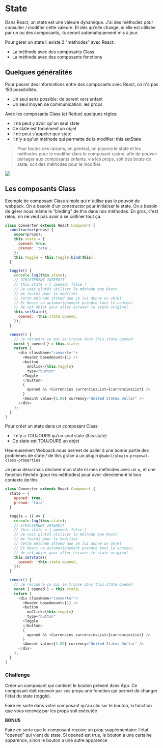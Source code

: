 # State

Dans React, un state est une valeure dynamique. J'ai des méthodes pour consulter / modifier cette valeure. Et dés qu'elle change, si elle est utilisée par un ou des composants, ils seront automatiquement mis à jour.


Pour gérer un state il existe 2 "méthodes" avec React. 

* La méthode avec des composants Class
* La méthode avec des composants fonctions

## Quelques généralités

Pour passer des informations entre des composants avec React, on n'a pas 150 possibilités.

* Un seul sens possible: de parent vers enfant
* Un seul moyen de communication: les props

Avec les composants Class (et Redux) quelques règles:

* Il ne peut y avoir qu'un seul state
* Ce state est forcément un objet
* Il ne peut s'appeler que state
* Il n'y a qu'un méthode qui permette de la modifier: this.setState

> Pour toutes ces raisons, en général, on placera le state et les méthodes pour le modifier dans le composant racine, afin de pouvoir partager aux composants enfants, via les props, soit des bouts de state, soit des méthodes pour le modifier.

![](passation-state.jpg)

## Les composants Class

Exemple de composant Class simple qui n'utilise pas le pouvoir de webpack.
On a besoin d'un constructor pour initialiser le state.
On a besoin de gérer nous même le "binding" de this dans nos méthodes.
En gros, c'est relou, on ne veut pas avoir à se coltiner tout ça.

```javascript
class Converter extends React.Component {
  constructor(props) {
    super(props);
    this.state = {
      opened: true,
      prenom: 'tata',
    };
    this.toggle = this.toggle.bind(this);
  }

  toggle() {
    console.log(this.state);
    // STRICTEMENT INTERDIT
    // this.state = { opened: false }
    // Je vais plutôt utiliser la méthode que React
    // me fourni pour le modifier
    // Cette méthode attend que je lui donne un objet
    // Et React va automatiquement prendre tout le contenu
    // de cet objet pour aller écraser le state original
    this.setState({
      opened: !this.state.opened,
    });
  }

  render() {
    // Je récupère ce qui se trouve dans this.state.opened
    const { opened } = this.state;
    return (
      <div className="converter">
        <Header baseAmount={1} />
        <button
          onClick={this.toggle}
          type="button"
        >Toggle
        </button>
        {
          opened && <Currencies currenciesList={currenciesList} />
        }
        <Amount value={1.09} currency="United States Dollar" />
      </div>
    );
  }
}
```

Pour créer un state dans un composant Class:

* Il n'y a TOUJOURS qu'un seul state (this.state)
* Ce state est TOUJOURS un objet

Heureusement Webpack nous permet de palier à une bonne partie des problèmes de state / de this grâce à un plugin `@babel/plugin-proposal-class-properties`

Je peux désormais déclarer mon state et mes méthodes avec un =, et une fonction fléchée (pour les méthodes) pour avoir directement le bon contexte de this

```javascript
class Converter extends React.Component {
  state = {
    opened: true,
    prenom: 'tata',
  }

  toggle = () => {
    console.log(this.state);
    // STRICTEMENT INTERDIT
    // this.state = { opened: false }
    // Je vais plutôt utiliser la méthode que React
    // me fourni pour le modifier
    // Cette méthode attend que je lui donne un objet
    // Et React va automatiquement prendre tout le contenu
    // de cet objet pour aller écraser le state original
    this.setState({
      opened: !this.state.opened,
    });
  }

  render() {
    // Je récupère ce qui se trouve dans this.state.opened
    const { opened } = this.state;
    return (
      <div className="converter">
        <Header baseAmount={1} />
        <button
          onClick={this.toggle}
          type="button"
        >Toggle
        </button>
        {
          opened && <Currencies currenciesList={currenciesList} />
        }
        <Amount value={1.09} currency="United States Dollar" />
      </div>
    );
  }
}
```

### Challenge

Créer un composant <Toggle> qui contient le bouton présent dans App.
Ce composant doit recevoir par ses props une fonction qui permet de changer l'état du state (toggle).

Faire en sorte dans votre composant qu'au clic sur le bouton, la fonction que vous recevez par les props soit exécutée

**BONUS**

Faire en sorte que le composant reçoive un prop supplémentaire: l'état "opened" qui vient du state. Si opened est true, le bouton a une certaine apparence, sinon le bouton a une autre apparence
